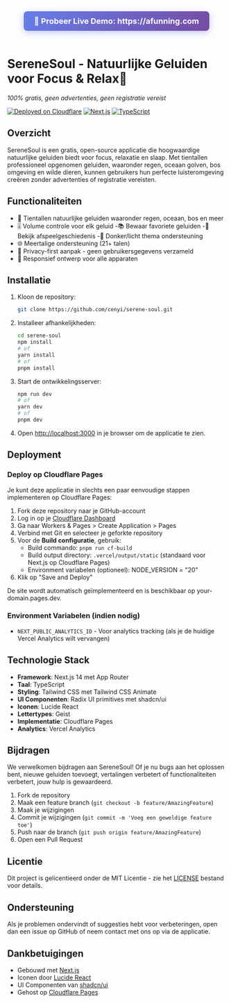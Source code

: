<div align="center">
  <a href="https://afunning.com" style="display: inline-block; padding: 12px 24px; background: linear-gradient(135deg, #667eea 0%, #764ba2 100%); color: white; text-decoration: none; border-radius: 8px; font-size: 18px; font-weight: bold; margin-bottom: 20px; box-shadow: 0 4px 15px rgba(102, 126, 234, 0.4);">
    🚀 Probeer Live Demo: https://afunning.com
  </a>
</div>

# SereneSoul - Natuurlijke Geluiden voor Focus & Relax🌿

*100% gratis, geen advertenties, geen registratie vereist*

[![Deployed on Cloudflare](https://img.shields.io/badge/Deployed%20on-Vercel-black?style=for-the-badge&logo=vercel)](https://afunning.com)
[![Next.js](https://img.shields.io/badge/Next.js-14-black?style=for-the-badge&logo=next.js)](https://nextjs.org/)
[![TypeScript](https://img.shields.io/badge/TypeScript-5-black?style=for-the-badge&logo=typescript)](https://www.typescriptlang.org/)

## Overzicht

SereneSoul is een gratis, open-source applicatie die hoogwaardige natuurlijke geluiden biedt voor focus, relaxatie en slaap. Met tientallen professioneel opgenomen geluiden, waaronder regen, oceaan golven, bos omgeving en wilde dieren, kunnen gebruikers hun perfecte luisteromgeving creëren zonder advertenties of registratie vereisten.

## Functionaliteiten
- 🎵 Tientallen natuurlijke geluiden waaronder regen, oceaan, bos en meer
- 🎚️ Volume controle voor elk geluid
-📚 Bewaar favoriete geluiden
-📜 Bekijk afspeelgeschiedenis
-🎨 Donker/licht thema ondersteuning
- 🌐 Meertalige ondersteuning (21+ talen)
- 🔐 Privacy-first aanpak - geen gebruikersgegevens verzameld
- 📱 Responsief ontwerp voor alle apparaten

## Installatie

1. Kloon de repository:
   ```bash
   git clone https://github.com/cenyi/serene-soul.git
   ```

2. Installeer afhankelijkheden:
   ```bash
   cd serene-soul
   npm install
   # of
   yarn install
   # of
   pnpm install
   ```

3. Start de ontwikkelingsserver:
   ```bash
   npm run dev
   # of
   yarn dev
   # of
   pnpm dev
   ```

4. Open [http://localhost:3000](http://localhost:3000) in je browser om de applicatie te zien.

## Deployment

### Deploy op Cloudflare Pages

Je kunt deze applicatie in slechts een paar eenvoudige stappen implementeren op Cloudflare Pages:

1. Fork deze repository naar je GitHub-account
2. Log in op je [Cloudflare Dashboard](https://dash.cloudflare.com/)
3. Ga naar Workers & Pages > Create Application > Pages
4. Verbind met Git en selecteer je geforkte repository
5. Voor de **Build configuratie**, gebruik:
   - Build commando: `pnpm run cf-build`
   - Build output directory: `.vercel/output/static` (standaard voor Next.js op Cloudflare Pages)
   - Environment variabelen (optioneel): NODE_VERSION = "20"
6. Klik op "Save and Deploy"

De site wordt automatisch geïmplementeerd en is beschikbaar op your-domain.pages.dev.

### Environment Variabelen (indien nodig)
- `NEXT_PUBLIC_ANALYTICS_ID` - Voor analytics tracking (als je de huidige Vercel Analytics wilt vervangen)

## Technologie Stack
- **Framework**: Next.js 14 met App Router
- **Taal**: TypeScript
- **Styling**: Tailwind CSS met Tailwind CSS Animate
- **UI Componenten**: Radix UI primitives met shadcn/ui
- **Iconen**: Lucide React
- **Lettertypes**: Geist
- **Implementatie**: Cloudflare Pages
- **Analytics**: Vercel Analytics

## Bijdragen

We verwelkomen bijdragen aan SereneSoul! Of je nu bugs aan het oplossen bent, nieuwe geluiden toevoegt, vertalingen verbetert of functionaliteiten verbetert, jouw hulp is gewaardeerd.

1. Fork de repository
2. Maak een feature branch (`git checkout -b feature/AmazingFeature`)
3. Maak je wijzigingen
4. Commit je wijzigingen (`git commit -m 'Voeg een geweldige feature toe'`)
5. Push naar de branch (`git push origin feature/AmazingFeature`)
6. Open een Pull Request

## Licentie

Dit project is gelicentieerd onder de MIT Licentie - zie het [LICENSE](../LICENSE) bestand voor details.

## Ondersteuning

Als je problemen ondervindt of suggesties hebt voor verbeteringen, open dan een issue op GitHub of neem contact met ons op via de applicatie.

## Dankbetuigingen

- Gebouwd met [Next.js](https://nextjs.org/)
- Iconen door [Lucide React](https://lucide.dev/)
- UI Componenten van [shadcn/ui](https://ui.shadcn.com/)
- Gehost op [Cloudflare Pages](https://pages.cloudflare.com/)